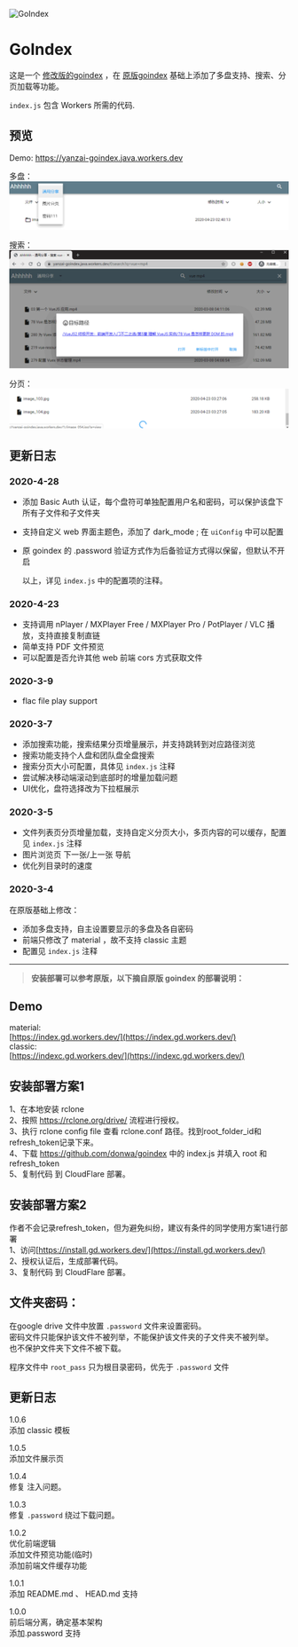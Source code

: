 ![GoIndex](https://raw.githubusercontent.com/donwa/goindex/master/themes/logo.png)  

GoIndex  
====  

这是一个 [修改版的goindex](https://github.com/yanzai/goindex) ，在 [原版goindex](https://github.com/donwa/goindex) 基础上添加了多盘支持、搜索、分页加载等功能。

`index.js` 包含 Workers 所需的代码.

## 预览

Demo: https://yanzai-goindex.java.workers.dev



多盘：  
![多盘](imgs/1.png)



搜索：  
![搜索](imgs/2.png)



分页：  
![分页](imgs/3.png)



## 更新日志

### 2020-4-28

- 添加 Basic Auth 认证，每个盘符可单独配置用户名和密码，可以保护该盘下所有子文件和子文件夹

- 支持自定义 web 界面主题色，添加了 dark_mode ; 在 `uiConfig` 中可以配置

- 原 goindex 的 .password 验证方式作为后备验证方式得以保留，但默认不开启

  以上，详见 `index.js` 中的配置项的注释。

### 2020-4-23

- 支持调用 nPlayer / MXPlayer Free / MXPlayer Pro / PotPlayer / VLC 播放，支持直接复制直链
- 简单支持 PDF 文件预览
- 可以配置是否允许其他 web 前端 cors 方式获取文件

### 2020-3-9

- flac file play support

### 2020-3-7

- 添加搜索功能，搜索结果分页增量展示，并支持跳转到对应路径浏览
- 搜索功能支持个人盘和团队盘全盘搜索
- 搜索分页大小可配置，具体见 `index.js` 注释
- 尝试解决移动端滚动到底部时的增量加载问题
- UI优化，盘符选择改为下拉框展示

### 2020-3-5

- 文件列表页分页增量加载，支持自定义分页大小，多页内容的可以缓存，配置见 `index.js` 注释
- 图片浏览页 下一张/上一张 导航
- 优化列目录时的速度

### 2020-3-4

在原版基础上修改：

- 添加多盘支持，自主设置要显示的多盘及各自密码
- 前端只修改了 material ，故不支持 classic 主题
- 配置见 `index.js` 注释
  

---



> **安装部署可以参考原版，以下摘自原版 goindex 的部署说明：**

## Demo  
material:  
[https://index.gd.workers.dev/](https://index.gd.workers.dev/)  
classic:  
[https://indexc.gd.workers.dev/](https://indexc.gd.workers.dev/)  

## 安装部署方案1  
1、在本地安装 rclone   
2、按照 https://rclone.org/drive/ 流程进行授权。  
3、执行 rclone config file 查看 rclone.conf 路径。找到root_folder_id和refresh_token记录下来。  
4、下载 https://github.com/donwa/goindex 中的 index.js  并填入 root 和 refresh_token  
5、复制代码 到 CloudFlare 部署。  

## 安装部署方案2  
作者不会记录refresh_token，但为避免纠纷，建议有条件的同学使用方案1进行部署  
1、访问[https://install.gd.workers.dev/](https://install.gd.workers.dev/)  
2、授权认证后，生成部署代码。  
3、复制代码 到 CloudFlare 部署。  

## 文件夹密码：
在google drive 文件中放置 `.password` 文件来设置密码。  
密码文件只能保护该文件不被列举，不能保护该文件夹的子文件夹不被列举。  
也不保护文件夹下文件不被下载。  

程序文件中 `root_pass` 只为根目录密码，优先于 `.password` 文件  


## 更新日志  

1.0.6  
添加 classic 模板  

1.0.5  
添加文件展示页  

1.0.4  
修复 注入问题。  

1.0.3  
修复 `.password` 绕过下载问题。  

1.0.2  
优化前端逻辑  
添加文件预览功能(临时)  
添加前端文件缓存功能  

1.0.1  
添加 README.md 、 HEAD.md 支持  

1.0.0  
前后端分离，确定基本架构  
添加.password 支持  
